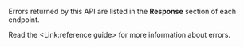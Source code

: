 Errors returned by this API are listed in the **Response** section of each endpoint. 

Read the <Link:reference guide> for more information about errors.
